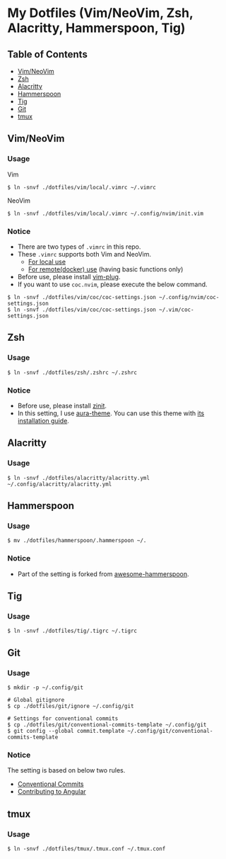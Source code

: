 # My Dotfiles (Vim/NeoVim, Zsh, Alacritty, Hammerspoon, Tig)

## Table of Contents
- [Vim/NeoVim](#vim)
- [Zsh](#zsh)
- [Alacritty](#alacritty)
- [Hammerspoon](#hammerspoon)
- [Tig](#tig)
- [Git](#git)
- [tmux](#tmux)


<a id="vim"></a>
## Vim/NeoVim
### Usage
Vim
```
$ ln -snvf ./dotfiles/vim/local/.vimrc ~/.vimrc
```
NeoVim
```
$ ln -snvf ./dotfiles/vim/local/.vimrc ~/.config/nvim/init.vim
```
### Notice
- There are two types of `.vimrc` in this repo.<br>
- These `.vimrc` supports both Vim and NeoVim.
    - [For local use](https://github.com/Tiger-0512/dotfiles/blob/main/vim/local/.vimrc)
    - [For remote(docker) use](https://github.com/Tiger-0512/dotfiles/blob/main/vim/remote/.vimrc) (having basic functions only)<br>
- Before use, please install [vim-plug](https://github.com/junegunn/vim-plug).<br>
- If you want to use `coc.nvim`, please execute the below command.
```
$ ln -snvf ./dotfiles/vim/coc/coc-settings.json ~/.config/nvim/coc-settings.json
$ ln -snvf ./dotfiles/vim/coc/coc-settings.json ~/.vim/coc-settings.json
```


<a id="zsh"></a>
## Zsh
### Usage
```
$ ln -snvf ./dotfiles/zsh/.zshrc ~/.zshrc
```
### Notice
- Before use, please install [zinit](https://github.com/zdharma/zinit).
- In this setting, I use [aura-theme](https://github.com/daltonmenezes/aura-theme). You can use this theme with [its installation guide](https://github.com/daltonmenezes/aura-theme/tree/main/packages/alacritty).


<a id="alacritty"></a>
## Alacritty
### Usage
```
$ ln -snvf ./dotfiles/alacritty/alacritty.yml ~/.config/alacritty/alacritty.yml
```

<a id="hammerspoon"></a>
## Hammerspoon
### Usage
```
$ mv ./dotfiles/hammerspoon/.hammerspoon ~/.
```
### Notice
- Part of the setting is forked from [awesome-hammerspoon](https://github.com/ashfinal/awesome-hammerspoon).


<a id="tig"></a>
## Tig
### Usage
```
$ ln -snvf ./dotfiles/tig/.tigrc ~/.tigrc
```

<a id="git"></a>
## Git
### Usage
```
$ mkdir -p ~/.config/git

# Global gitignore
$ cp ./dotfiles/git/ignore ~/.config/git

# Settings for conventional commits
$ cp ./dotfiles/git/conventional-commits-template ~/.config/git
$ git config --global commit.template ~/.config/git/conventional-commits-template
```
### Notice
The setting is based on below two rules.
- [Conventional Commits](https://www.conventionalcommits.org/en/v1.0.0/)
- [Contributing to Angular](https://github.com/angular/angular/blob/master/CONTRIBUTING.md)


<a id="tmux"></a>
## tmux
### Usage
```
$ ln -snvf ./dotfiles/tmux/.tmux.conf ~/.tmux.conf
```
